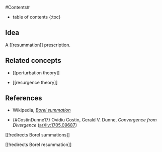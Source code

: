 
#Contents#
* table of contents
{:toc}

## Idea

A [[resummation]] prescription.

## Related concepts

* [[perturbation theory]]

* [[resurgence theory]]

## References

* Wikipedia, _[Borel summation](http://en.wikipedia.org/wiki/Borel_summation)_

* {#CostinDunne17} Ovidiu Costin, Gerald V. Dunne, _Convergence from Divergence_ ([arXiv:1705.09687](https://arxiv.org/abs/1705.09687))


[[!redirects Borel summations]]

[[!redirects Borel resummation]]

